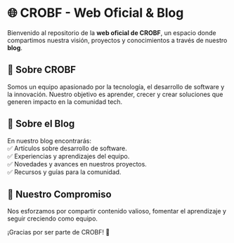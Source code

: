 # **🌐 CROBF - Web Oficial & Blog**  

Bienvenido al repositorio de la **web oficial de CROBF**, un espacio donde compartimos nuestra visión, proyectos y conocimientos a través de nuestro **blog**.  

## **📌 Sobre CROBF**  
Somos un equipo apasionado por la tecnología, el desarrollo de software y la innovación. Nuestro objetivo es aprender, crecer y crear soluciones que generen impacto en la comunidad tech.  

## **📝 Sobre el Blog**  
En nuestro blog encontrarás:  
✅ Artículos sobre desarrollo de software.  
✅ Experiencias y aprendizajes del equipo.  
✅ Novedades y avances en nuestros proyectos.  
✅ Recursos y guías para la comunidad.  

## **🚀 Nuestro Compromiso**  
Nos esforzamos por compartir contenido valioso, fomentar el aprendizaje y seguir creciendo como equipo.  

¡Gracias por ser parte de CROBF! 💙  


